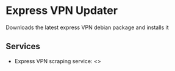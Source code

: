 # Express VPN Updater

Downloads the latest express VPN debian package and installs it


## Services

- Express VPN scraping service: <>
